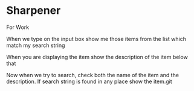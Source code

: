 # Sharpener
For Work


When we type on the input box show me those items from the list which match my search string

When you are displaying the item show the description of the item below that

Now when we try to search, check both the name of the item and the description. If search string is found in any place show the item.git



